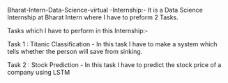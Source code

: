 Bharat-Intern-Data-Science-virtual -Internship:- It is a Data Science Internship at Bharat Intern where I have to preform 2 Tasks.

Tasks which I have to perform in this Internship:-

Task 1 : Titanic Classification - In this task I have to make a system which tells whether the person will save from sinking.

Task 2 : Stock Prediction - In this task I have to predict the stock price of a company using LSTM
